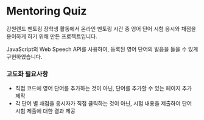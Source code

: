 # Mentoring Quiz

강원랜드 멘토링 장학생 활동에서 온라인 멘토링 시간 중 영어 단어 시험 응시와 채점을 용이하게 하기 위해 만든 프로젝트입니다.

JavaScript의 Web Speech API를 사용하여, 등록된 영어 단어의 발음을 들을 수 있게 구현하였습니다.

### 고도화 필요사항
* 직접 코드에 영어 단어를 추가하는 것이 아닌, 단어를 추가할 수 있는 페이지 추가 제작
* 각 단어 별 채점을 응시자가 직접 클릭하는 것이 아닌, 시험 내용을 제출하여 단어 시험 제출에 대한 결과 제공
